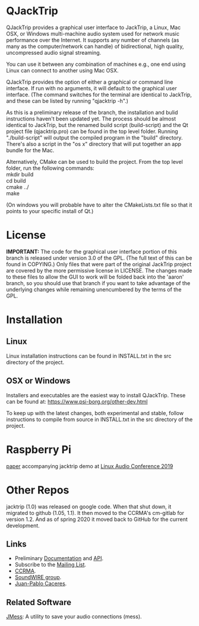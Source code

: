 # QJackTrip
QJackTrip provides a graphical user interface to JackTrip, a Linux, Mac OSX, or Windows multi-machine audio system used for network music performance over the Internet. It supports any number of channels (as many as the computer/network can handle) of bidirectional, high quality, uncompressed audio signal streaming.

You can use it between any combination of machines e.g., one end using Linux can connect to another using Mac OSX.

QJackTrip provides the option of either a graphical or command line interface. If run with no arguments, it will default to the graphical user interface. (The command switches for the terminal are identical to JackTrip, and these can be listed by running "qjacktrip -h".)

As this is a preliminary release of the branch, the installation and bulid instructions haven't been updated yet. The process should be almost identical to JackTrip, but the renamed build script (build-script) and the Qt project file (qjacktrip.pro) can be found in the top level folder. Running "./build-script" will output the compiled program in the "build" directory. There's also a script in the "os x" directory that will put together an app bundle for the Mac.

Alternatively, CMake can be used to build the project. From the top level folder, run the following commands:  
mkdir build  
cd build  
cmake ../  
make

(On windows you will probable have to alter the CMakeLists.txt file so that it points to your specific install of Qt.)

# License
**IMPORTANT:** The code for the graphical user interface portion of this branch is released under version 3.0 of the GPL. (The full text of this can be found in COPYING.) Only files that were part of the original JackTrip project are covered by the more permissive license in LICENSE. The changes made to these files to allow the GUI to work will be folded back into the 'aaron' branch, so you should use that branch if you want to take advantage of the underlying changes while remaining unencumbered by the terms of the GPL.
# Installation
## Linux ##
Linux installation instructions can be found in INSTALL.txt in the src directory of the project.

## OSX or Windows ##
Installers and executables are the easiest way to install QJackTrip. These can be found at:
https://www.psi-borg.org/other-dev.html

To keep up with the latest changes, both experimental and stable, follow instructions to compile from source in INSTALL.txt in the src directory of the project.

# Raspberry Pi

[paper](https://lac.linuxaudio.org/2019/doc/chafe2.pdf) accompanying jacktrip demo at [Linux Audio Conference 2019](https://lac.linuxaudio.org/2019/)

# Other Repos
jacktrip (1.0) was released on google code. When that shut down, it migrated to github (1.05, 1.1).
It then moved to the CCRMA's cm-gitlab for version 1.2.
And as of spring 2020 it moved back to GitHub for the current development.

## Links ##
  * Preliminary [Documentation](http://ccrma.stanford.edu/groups/soundwire/software/jacktrip/) and [API](http://ccrma.stanford.edu/groups/soundwire/software/jacktrip/annotated.html).
  * Subscribe to the [Mailing List](http://groups.google.com/group/jacktrip-users).
  * [CCRMA](http://ccrma.stanford.edu/).
  * [SoundWIRE group](http://ccrma.stanford.edu/groups/soundwire/).
  * [Juan-Pablo Caceres](https://ccrma.stanford.edu/~jcaceres/).

## Related Software ##
[JMess](https://github.com/jcacerec/jmess-jack): A utility to save your audio connections (mess).
